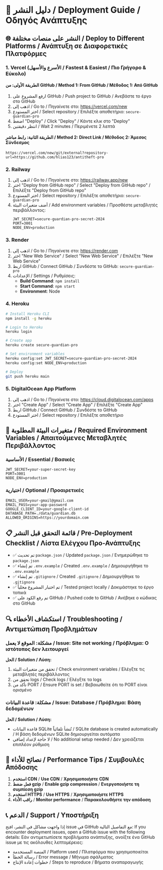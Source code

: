 # 🚀 دليل النشر / Deployment Guide / Οδηγός Ανάπτυξης

## 🌐 النشر على منصات مختلفة / Deploy to Different Platforms / Ανάπτυξη σε Διαφορετικές Πλατφόρμες

### 1. Vercel (الأسرع والأسهل / Fastest & Easiest / Πιο Γρήγορο & Εύκολο)

#### الطريقة الأولى: من GitHub / Method 1: From GitHub / Μέθοδος 1: Από GitHub
1. ارفع المشروع على GitHub / Push project to GitHub / Ανεβάστε το έργο στο GitHub
2. اذهب إلى / Go to / Πηγαίνετε στο: https://vercel.com/new
3. اختر المستودع / Select repository / Επιλέξτε αποθετήριο: `secure-guardian-pro`
4. اضغط "Deploy" / Click "Deploy" / Κάντε κλικ στο "Deploy"
5. انتظر دقيقتين / Wait 2 minutes / Περιμένετε 2 λεπτά

#### الطريقة الثانية: رابط مباشر / Method 2: Direct Link / Μέθοδος 2: Άμεσος Σύνδεσμος
```
https://vercel.com/new/git/external?repository-url=https://github.com/hlias123/antitheft-pro
```

### 2. Railway

1. اذهب إلى / Go to / Πηγαίνετε στο: https://railway.app/new
2. اختر "Deploy from GitHub repo" / Select "Deploy from GitHub repo" / Επιλέξτε "Deploy from GitHub repo"
3. اختر المستودع / Select repository / Επιλέξτε αποθετήριο: `secure-guardian-pro`
4. أضف متغيرات البيئة / Add environment variables / Προσθέστε μεταβλητές περιβάλλοντος:
   ```
   JWT_SECRET=secure-guardian-pro-secret-2024
   PORT=3001
   NODE_ENV=production
   ```

### 3. Render

1. اذهب إلى / Go to / Πηγαίνετε στο: https://render.com
2. اختر "New Web Service" / Select "New Web Service" / Επιλέξτε "New Web Service"
3. اربط GitHub / Connect GitHub / Συνδέστε το GitHub: `secure-guardian-pro`
4. الإعدادات / Settings / Ρυθμίσεις:
   - **Build Command**: `npm install`
   - **Start Command**: `npm start`
   - **Environment**: Node

### 4. Heroku

```bash
# Install Heroku CLI
npm install -g heroku

# Login to Heroku
heroku login

# Create app
heroku create secure-guardian-pro

# Set environment variables
heroku config:set JWT_SECRET=secure-guardian-pro-secret-2024
heroku config:set NODE_ENV=production

# Deploy
git push heroku main
```

### 5. DigitalOcean App Platform

1. اذهب إلى / Go to / Πηγαίνετε στο: https://cloud.digitalocean.com/apps
2. اختر "Create App" / Select "Create App" / Επιλέξτε "Create App"
3. اربط GitHub / Connect GitHub / Συνδέστε το GitHub
4. اختر المستودع / Select repository / Επιλέξτε αποθετήριο

## 🔧 متغيرات البيئة المطلوبة / Required Environment Variables / Απαιτούμενες Μεταβλητές Περιβάλλοντος

### الأساسية / Essential / Βασικές
```env
JWT_SECRET=your-super-secret-key
PORT=3001
NODE_ENV=production
```

### اختيارية / Optional / Προαιρετικές
```env
EMAIL_USER=your-gmail@gmail.com
EMAIL_PASS=your-app-password
GOOGLE_CLIENT_ID=your-google-client-id
DATABASE_PATH=./data/guardian.db
ALLOWED_ORIGINS=https://yourdomain.com
```

## 📋 قائمة التحقق قبل النشر / Pre-Deployment Checklist / Λίστα Ελέγχου Προ-Ανάπτυξης

- ✅ تم تحديث `package.json` / Updated `package.json` / Ενημερώθηκε το `package.json`
- ✅ تم إنشاء `.env.example` / Created `.env.example` / Δημιουργήθηκε το `.env.example`
- ✅ تم إنشاء `.gitignore` / Created `.gitignore` / Δημιουργήθηκε το `.gitignore`
- ✅ تم اختبار المشروع محلياً / Tested project locally / Δοκιμάστηκε το έργο τοπικά
- ✅ تم رفع الكود على GitHub / Pushed code to GitHub / Ανέβηκε ο κώδικας στο GitHub

## 🔍 استكشاف الأخطاء / Troubleshooting / Αντιμετώπιση Προβλημάτων

### مشكلة: الموقع لا يعمل / Issue: Site not working / Πρόβλημα: Ο ιστότοπος δεν λειτουργεί
**الحل / Solution / Λύση:**
1. تحقق من متغيرات البيئة / Check environment variables / Ελέγξτε τις μεταβλητές περιβάλλοντος
2. تحقق من logs / Check logs / Ελέγξτε τα logs
3. تأكد من PORT / Ensure PORT is set / Βεβαιωθείτε ότι το PORT είναι ορισμένο

### مشكلة: قاعدة البيانات / Issue: Database / Πρόβλημα: Βάση δεδομένων
**الحل / Solution / Λύση:**
- قاعدة البيانات SQLite تُنشأ تلقائياً / SQLite database is created automatically / Η βάση δεδομένων SQLite δημιουργείται αυτόματα
- لا حاجة لإعداد إضافي / No additional setup needed / Δεν χρειάζεται επιπλέον ρύθμιση

## 🎯 نصائح للأداء / Performance Tips / Συμβουλές Απόδοσης

1. **استخدم CDN** / **Use CDN** / **Χρησιμοποιήστε CDN**
2. **فعل ضغط gzip** / **Enable gzip compression** / **Ενεργοποιήστε τη συμπίεση gzip**
3. **استخدم HTTPS** / **Use HTTPS** / **Χρησιμοποιήστε HTTPS**
4. **راقب الأداء** / **Monitor performance** / **Παρακολουθήστε την απόδοση**

## 📞 الدعم / Support / Υποστήριξη

إذا واجهت مشاكل في النشر، افتح issue في GitHub مع التفاصيل التالية:
If you encounter deployment issues, open a GitHub issue with the following details:
Εάν αντιμετωπίσετε προβλήματα ανάπτυξης, ανοίξτε ένα GitHub issue με τις ακόλουθες λεπτομέρειες:

- المنصة المستخدمة / Platform used / Πλατφόρμα που χρησιμοποιείται
- رسالة الخطأ / Error message / Μήνυμα σφάλματος
- خطوات إعادة الإنتاج / Steps to reproduce / Βήματα αναπαραγωγής